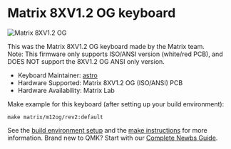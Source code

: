 # Matrix 8XV1.2 OG keyboard

![Matrix 8XV1.2 OG](https://i.imgur.com/NELL6Sbl.jpg)

This was the Matrix 8XV1.2 OG keyboard made by the Matrix team.  
Note: This firmware only supports ISO/ANSI version (white/red PCB), and DOES NOT support the 8XV1.2 OG ANSI only version.

* Keyboard Maintainer: [astro](https://github.com/yulei)
* Hardware Supported: Matrix 8XV1.2 OG (ISO/ANSI) PCB
* Hardware Availability: Matrix Lab

Make example for this keyboard (after setting up your build environment):

    make matrix/m12og/rev2:default

See the [build environment setup](https://docs.qmk.fm/#/getting_started_build_tools) and the [make instructions](https://docs.qmk.fm/#/getting_started_make_guide) for more information. Brand new to QMK? Start with our [Complete Newbs Guide](https://docs.qmk.fm/#/newbs).
